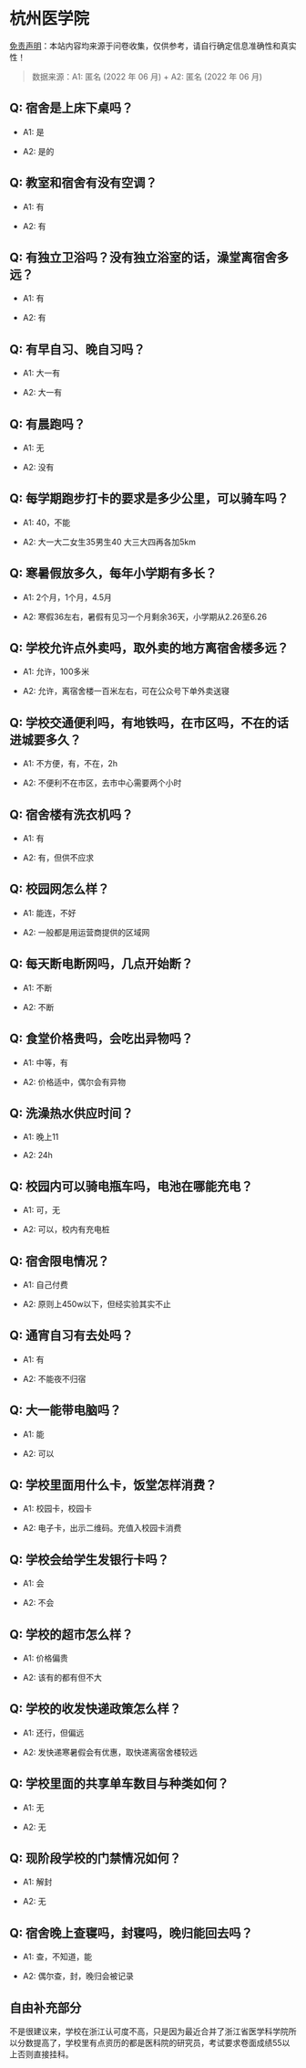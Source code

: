 # 杭州医学院

[免责声明](https://colleges.chat/#_3)：本站内容均来源于问卷收集，仅供参考，请自行确定信息准确性和真实性！

> 数据来源：A1: 匿名 (2022 年 06 月) + A2: 匿名 (2022 年 06 月)

## Q: 宿舍是上床下桌吗？

- A1: 是

- A2: 是的

## Q: 教室和宿舍有没有空调？

- A1: 有

- A2: 有

## Q: 有独立卫浴吗？没有独立浴室的话，澡堂离宿舍多远？

- A1: 有

- A2: 有

## Q: 有早自习、晚自习吗？

- A1: 大一有

- A2: 大一有

## Q: 有晨跑吗？

- A1: 无

- A2: 没有

## Q: 每学期跑步打卡的要求是多少公里，可以骑车吗？

- A1: 40，不能

- A2: 大一大二女生35男生40 大三大四再各加5km

## Q: 寒暑假放多久，每年小学期有多长？

- A1: 2个月，1个月，4.5月

- A2: 寒假36左右，暑假有见习一个月剩余36天，小学期从2.26至6.26

## Q: 学校允许点外卖吗，取外卖的地方离宿舍楼多远？

- A1: 允许，100多米

- A2: 允许，离宿舍楼一百米左右，可在公众号下单外卖送寝

## Q: 学校交通便利吗，有地铁吗，在市区吗，不在的话进城要多久？

- A1: 不方便，有，不在，2h

- A2: 不便利不在市区，去市中心需要两个小时

## Q: 宿舍楼有洗衣机吗？

- A1: 有

- A2: 有，但供不应求

## Q: 校园网怎么样？

- A1: 能连，不好

- A2: 一般都是用运营商提供的区域网

## Q: 每天断电断网吗，几点开始断？

- A1: 不断

- A2: 不断

## Q: 食堂价格贵吗，会吃出异物吗？

- A1: 中等，有

- A2: 价格适中，偶尔会有异物

## Q: 洗澡热水供应时间？

- A1: 晚上11

- A2: 24h

## Q: 校园内可以骑电瓶车吗，电池在哪能充电？

- A1: 可，无

- A2: 可以，校内有充电桩

## Q: 宿舍限电情况？

- A1: 自己付费

- A2: 原则上450w以下，但经实验其实不止

## Q: 通宵自习有去处吗？

- A1: 有

- A2: 不能夜不归宿

## Q: 大一能带电脑吗？

- A1: 能

- A2: 可以

## Q: 学校里面用什么卡，饭堂怎样消费？

- A1: 校园卡，校园卡

- A2: 电子卡，出示二维码。充值入校园卡消费

## Q: 学校会给学生发银行卡吗？

- A1: 会

- A2: 不会

## Q: 学校的超市怎么样？

- A1: 价格偏贵

- A2: 该有的都有但不大

## Q: 学校的收发快递政策怎么样？

- A1: 还行，但偏远

- A2: 发快递寒暑假会有优惠，取快递离宿舍楼较远

## Q: 学校里面的共享单车数目与种类如何？

- A1: 无

- A2: 无

## Q: 现阶段学校的门禁情况如何？

- A1: 解封

- A2: 无

## Q: 宿舍晚上查寝吗，封寝吗，晚归能回去吗？

- A1: 查，不知道，能

- A2: 偶尔查，封，晚归会被记录

## 自由补充部分

不是很建议来，学校在浙江认可度不高，只是因为最近合并了浙江省医学科学院所以分数提高了，学校里有点资历的都是医科院的研究员，考试要求卷面成绩55以上否则直接挂科。